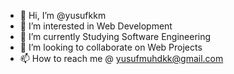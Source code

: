- 👋 Hi, I’m @yusufkkm
- 👀 I’m interested in Web Development
- 🌱 I’m currently Studying Software Engineering
- 💞️ I’m looking to collaborate on Web Projects
- 📫 How to reach me @ yusufmuhdkk@gmail.com

<!---
yusufkkm/yusufkkm is a ✨ special ✨ repository because its `README.md` (this file) appears on your GitHub profile.
You can click the Preview link to take a look at your changes.
--->
